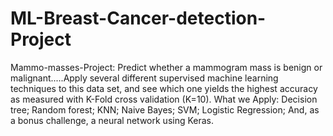 # ML-Breast-Cancer-detection-Project
Mammo-masses-Project: Predict whether a mammogram mass is benign or malignant.....Apply several different supervised machine learning techniques to this data set, and see which one yields the highest accuracy as measured with K-Fold cross validation (K=10). What we Apply:  Decision tree; Random forest; KNN; Naive Bayes; SVM; Logistic Regression; And, as a bonus challenge, a neural network using Keras.

